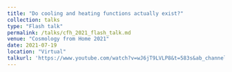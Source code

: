 ```yaml
---
title: "Do cooling and heating functions actually exist?"
collection: talks
type: "Flash talk"
permalink: /talks/cfh_2021_flash_talk.md
venue: "Cosmology from Home 2021"
date: 2021-07-19
location: "Virtual"
talkurl: 'https://www.youtube.com/watch?v=wJ6jT9LVLP8&t=583s&ab_channel=CosmologyfromHome'
---
```

